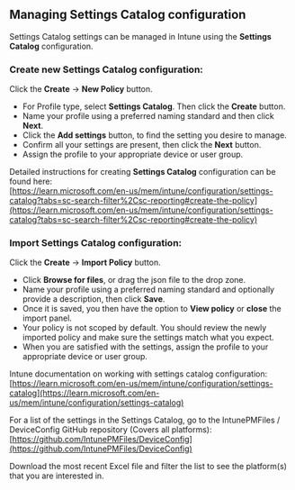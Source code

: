 ## Managing Settings Catalog configuration  

Settings Catalog settings can be managed in Intune using the **Settings Catalog** configuration.  

### Create new Settings Catalog configuration:  
Click the **Create** -> **New Policy** button.   

* For Profile type, select **Settings Catalog**. Then click the **Create** button.  
* Name your profile using a preferred naming standard and then click **Next**.  
* Click the **Add settings** button, to find the setting you desire to manage.  
* Confirm all your settings are present, then click the **Next** button.  
* Assign the profile to your appropriate device or user group.  
  
Detailed instructions for creating **Settings Catalog** configuration can be found here:  
[https://learn.microsoft.com/en-us/mem/intune/configuration/settings-catalog?tabs=sc-search-filter%2Csc-reporting#create-the-policy](https://learn.microsoft.com/en-us/mem/intune/configuration/settings-catalog?tabs=sc-search-filter%2Csc-reporting#create-the-policy)  
  
  
### Import Settings Catalog configuration:  
Click the **Create** -> **Import Policy** button.   

* Click **Browse for files**, or drag the json file to the drop zone.
* Name your profile using a preferred naming standard and optionally provide a description, then click **Save**.  
* Once it is saved, you then have the option to **View policy** or **close** the import panel.  
* Your policy is not scoped by default. You should review the newly imported policy and make sure the settings match what you expect.
* When you are satisfied with the settings, assign the profile to your appropriate device or user group.  

  
  
Intune documentation on working with settings catalog configuration:  
[https://learn.microsoft.com/en-us/mem/intune/configuration/settings-catalog](https://learn.microsoft.com/en-us/mem/intune/configuration/settings-catalog)  


For a list of the settings in the Settings Catalog, go to the IntunePMFiles / DeviceConfig GitHub repository (Covers all platforms):  
[https://github.com/IntunePMFiles/DeviceConfig](https://github.com/IntunePMFiles/DeviceConfig)  

Download the most recent Excel file and filter the list to see the platform(s) that you are interested in.  